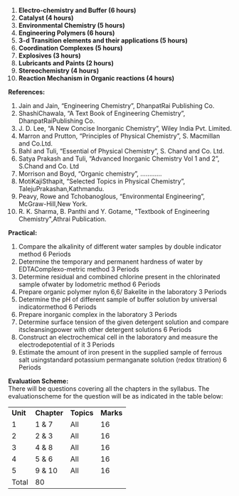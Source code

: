 1. **Electro-chemistry and Buffer (6 hours)**
2. **Catalyst (4 hours)**
3. **Environmental Chemistry (5 hours)**
4. **Engineering Polymers (6 hours)**
5. **3-d Transition elements and their applications (5 hours)**
6. **Coordination Complexes (5 hours)**
7. **Explosives (3 hours)**
8. **Lubricants and Paints (2 hours)**
9. **Stereochemistry (4 hours)**
10. **Reaction Mechanism in Organic reactions (4 hours)**

**References:**

1. Jain and Jain, “Engineering Chemistry”, DhanpatRai Publishing Co.
2. ShashiChawala, “A Text Book of Engineering Chemistry”, DhanpatRaiPublishing Co.
3. J. D. Lee, “A New Concise Inorganic Chemistry”, Wiley India Pvt. Limited.
4. Marron and Prutton, “Principles of Physical Chemistry”, S. Macmillan and Co.Ltd.
5. Bahl and Tuli, “Essential of Physical Chemistry”, S. Chand and Co. Ltd.
6. Satya Prakash and Tuli, “Advanced Inorganic Chemistry Vol 1 and 2”, S.Chand and Co. Ltd
7. Morrison and Boyd, “Organic chemistry”, …………
8. MotiKajiSthapit, “Selected Topics in Physical Chemistry”, TalejuPrakashan,Kathmandu.
9. Peavy, Rowe and Tchobanoglous, “Environmental Engineering”, McGraw-Hill,New York.
10. R. K. Sharma, B. Panthi and Y. Gotame, "Textbook of Engineering Chemistry",Athrai Publication.

**Practical:**

1. Compare the alkalinity of different water samples by double indicator method 6 Periods
2. Determine the temporary and permanent hardness of water by EDTAComplexo-metric method 3 Periods
3. Determine residual and combined chlorine present in the chlorinated sample ofwater by Iodometric method 6 Periods
4. Prepare organic polymer nylon 6,6/ Bakelite in the laboratory 3 Periods
5. Determine the pH of different sample of buffer solution by universal indicatormethod 6 Periods
6. Prepare inorganic complex in the laboratory 3 Periods
7. Determine surface tension of the given detergent solution and compare itscleansingpower with other detergent solutions 6 Periods
8. Construct an electrochemical cell in the laboratory and measure the electrodepotential of it 3 Periods
9. Estimate the amount of iron present in the supplied sample of ferrous salt usingstandard potassium permanganate solution (redox titration) 6 Periods

**Evaluation Scheme:**  
There will be questions covering all the chapters in the syllabus. The evaluationscheme for the question will be as indicated in the table below:

|          |             |            |           |
| -------- | ----------- | ---------- | --------- |
| **Unit** | **Chapter** | **Topics** | **Marks** |
| 1        | 1 & 7       | All        | 16        |
| 2        | 2 & 3       | All        | 16        |
| 3        | 4 & 8       | All        | 16        |
| 4        | 5 & 6       | All        | 16        |
| 5        | 9 & 10      | All        | 16        |
| Total    | 80          |